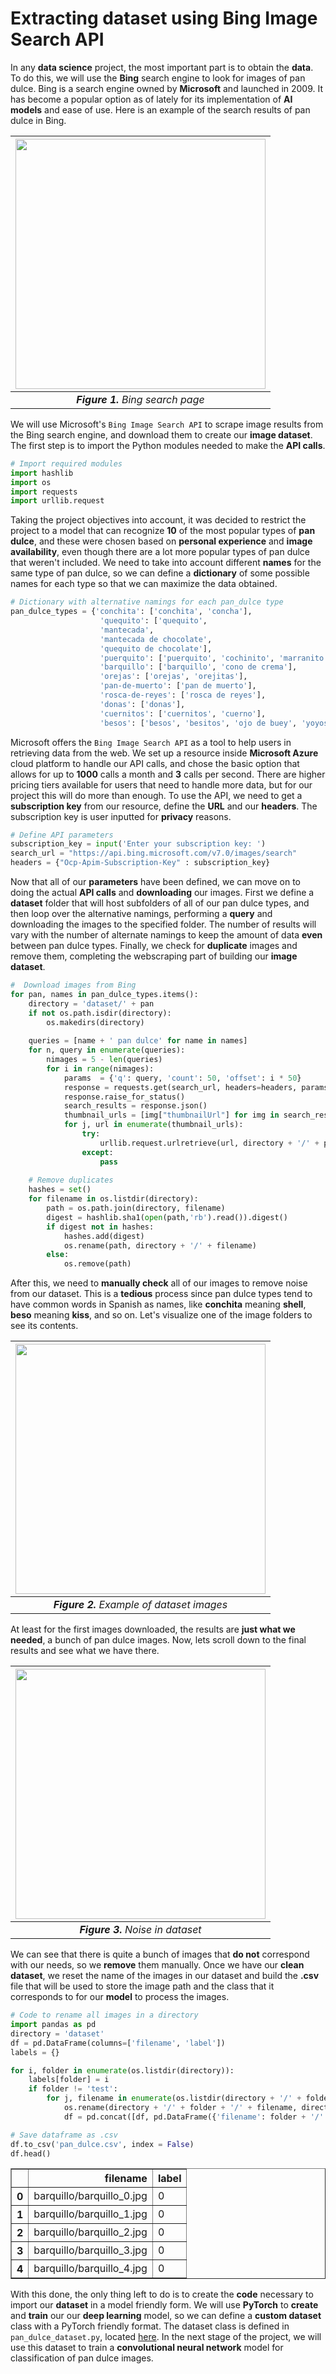 # **Extracting dataset using Bing Image Search API**

In any **data science** project, the most important part is to obtain the **data**. To do this, we will use the **Bing** search engine to look for images of pan dulce. Bing is a search engine owned by **Microsoft** and launched in 2009. It has become a popular option as of lately for its implementation of **AI models** and ease of use. Here is an example of the search results of pan dulce in Bing.

<div align = 'center'>
  
| <img src='/images/bing.JPG' height="400">         |
|:-------------------------------------------------:|
| ***Figure 1.**  Bing search page*               |
  
</div>

We will use Microsoft's `Bing Image Search API` to scrape image results from the Bing search engine, and download them to create our **image dataset**. The first step is to import the Python modules needed to make the **API calls**.


```python
# Import required modules
import hashlib
import os
import requests
import urllib.request
```

Taking the project objectives into account, it was decided to restrict the project to a model that can recognize **10** of the most popular types of **pan dulce**, and these were chosen based on **personal experience** and **image availability**, even though there are a lot more popular types of pan dulce that weren't included. We need to take into account different **names** for the same type of pan dulce, so we can define a **dictionary** of some possible names for each type so that we can maximize the data obtained.


```python
# Dictionary with alternative namings for each pan_dulce type
pan_dulce_types = {'conchita': ['conchita', 'concha'],
                    'quequito': ['quequito',
                    'mantecada',
                    'mantecada de chocolate',
                    'quequito de chocolate'],
                    'puerquito': ['puerquito', 'cochinito', 'marranito', 'puerco'],
                    'barquillo': ['barquillo', 'cono de crema'],
                    'orejas': ['orejas', 'orejitas'],
                    'pan-de-muerto': ['pan de muerto'],
                    'rosca-de-reyes': ['rosca de reyes'],
                    'donas': ['donas'],
                    'cuernitos': ['cuernitos', 'cuerno'],
                    'besos': ['besos', 'besitos', 'ojo de buey', 'yoyos']}
```

Microsoft offers the `Bing Image Search API` as a tool to help users in retrieving data from the web. We set up a resource inside **Microsoft Azure** cloud platform to handle our API calls, and chose the basic option that allows for up to **1000** calls a month and **3** calls per second. There are higher pricing tiers available for users that need to handle more data, but for our project this will do more than enough. To use the API, we need to get a **subscription key** from our resource, define the **URL** and our **headers**. The subscription key is user inputted for **privacy** reasons.


```python
# Define API parameters
subscription_key = input('Enter your subscription key: ')
search_url = "https://api.bing.microsoft.com/v7.0/images/search"
headers = {"Ocp-Apim-Subscription-Key" : subscription_key}
```

Now that all of our **parameters** have been defined, we can move on to doing the actual **API calls** and **downloading** our images. First we define a **dataset** folder that will host subfolders of all of our pan dulce types, and then loop over the alternative namings, performing a **query** and downloading the images to the specified folder. The number of results will vary with the number of alternate namings to keep the amount of data **even** between pan dulce types. Finally, we check for **duplicate** images and remove them, completing the webscraping part of building our **image dataset**.


```python
#  Download images from Bing
for pan, names in pan_dulce_types.items():
    directory = 'dataset/' + pan
    if not os.path.isdir(directory):
        os.makedirs(directory)
    
    queries = [name + ' pan dulce' for name in names]
    for n, query in enumerate(queries):
        nimages = 5 - len(queries)
        for i in range(nimages):
            params  = {'q': query, 'count': 50, 'offset': i * 50}
            response = requests.get(search_url, headers=headers, params=params)
            response.raise_for_status()
            search_results = response.json()
            thumbnail_urls = [img["thumbnailUrl"] for img in search_results["value"]]
            for j, url in enumerate(thumbnail_urls):
                try:
                    urllib.request.urlretrieve(url, directory + '/' + pan + '-'+ str(j + i * 150 + n*300) + ".jpg")
                except:
                    pass
    
    # Remove duplicates
    hashes = set()
    for filename in os.listdir(directory):
        path = os.path.join(directory, filename)
        digest = hashlib.sha1(open(path,'rb').read()).digest()
        if digest not in hashes:
            hashes.add(digest)
            os.rename(path, directory + '/' + filename)
        else:
            os.remove(path)
```

After this, we need to **manually check** all of our images to remove noise from our dataset. This is a **tedious** process since pan dulce types tend to have common words in Spanish as names, like **conchita** meaning **shell**, **beso** meaning **kiss**, and so on. Let's visualize one of the image folders to see its contents.

<div align = 'center'>
  
| <img src='/images/puerquito_1.JPG' height="400">         |
|:-------------------------------------------------:|
| ***Figure 2.**  Example of dataset images*               |
  
</div>

At least for the first images downloaded, the results are **just what we needed**, a bunch of pan dulce images. Now, lets scroll down to the final results and see what we have there.

<div align = 'center'>
  
| <img src='/images/puerquito_2.JPG' height="400">         |
|:-------------------------------------------------:|
| ***Figure 3.**  Noise in dataset*               |
  
</div>

We can see that there is quite a bunch of images that **do not** correspond with our needs, so we **remove** them manually. Once we have our **clean dataset**, we reset the name of the images in our dataset and build the **.csv** file that will be used to store the image path and the class that it corresponds to for our **model** to process the images.


```python
# Code to rename all images in a directory
import pandas as pd
directory = 'dataset'
df = pd.DataFrame(columns=['filename', 'label'])
labels = {}

for i, folder in enumerate(os.listdir(directory)):
    labels[folder] = i
    if folder != 'test':
        for j, filename in enumerate(os.listdir(directory + '/' + folder)):
            os.rename(directory + '/' + folder + '/' + filename, directory + '/' + folder + '/' + folder + '_' + str(j) + '.jpg')
            df = pd.concat([df, pd.DataFrame({'filename': folder + '/' + folder + '_' + str(j) + '.jpg', 'label': labels[folder]}, index = [0])], axis=0)

# Save dataframe as .csv
df.to_csv('pan_dulce.csv', index = False)
df.head()
```

<div>
<table border="1" class="dataframe">
  <thead>
    <tr style="text-align: right;">
      <th></th>
      <th>filename</th>
      <th>label</th>
    </tr>
  </thead>
  <tbody>
    <tr>
      <th>0</th>
      <td>barquillo/barquillo_0.jpg</td>
      <td>0</td>
    </tr>
    <tr>
      <th>1</th>
      <td>barquillo/barquillo_1.jpg</td>
      <td>0</td>
    </tr>
    <tr>
      <th>2</th>
      <td>barquillo/barquillo_2.jpg</td>
      <td>0</td>
    </tr>
    <tr>
      <th>3</th>
      <td>barquillo/barquillo_3.jpg</td>
      <td>0</td>
    </tr>
    <tr>
      <th>4</th>
      <td>barquillo/barquillo_4.jpg</td>
      <td>0</td>
    </tr>
  </tbody>
</table>
</div>

With this done, the only thing left to do is to create the **code** necessary to import our **dataset** in a model friendly form. We will use **PyTorch** to **create** and **train** our our **deep learning** model, so we can define a **custom dataset** class with a PyTorch friendly format. The dataset class is defined in `pan_dulce_dataset.py`, located [here](/dataset/pan_dulce_dataset.py). In the next stage of the project, we will use this dataset to train a **convolutional neural network** model for classification of pan dulce images.
